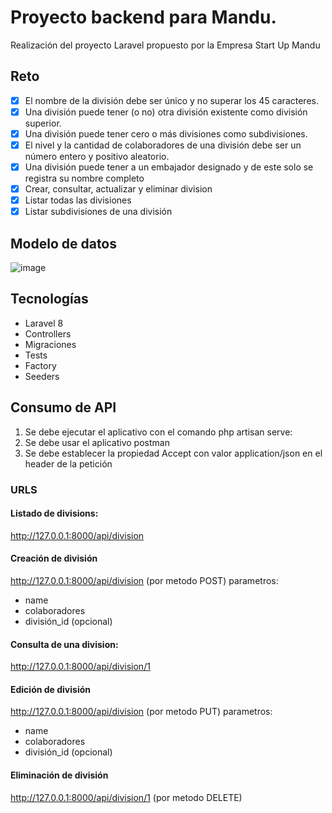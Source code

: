 # Proyecto backend para Mandu.

Realización del proyecto Laravel propuesto por la Empresa Start Up Mandu
## Reto
- [x] El nombre de la división debe ser único y no superar los 45 caracteres.
- [x]  Una división puede tener (o no) otra división existente como división superior.
- [x] Una división puede tener cero o más divisiones como subdivisiones.
- [x] El nivel y la cantidad de colaboradores de una división debe ser un número entero y positivo aleatorio.
- [x] Una división puede tener a un embajador designado y de este solo se registra su nombre completo
- [x] Crear, consultar, actualizar y eliminar division
- [x] Listar todas las divisiones
- [x] Listar subdivisiones de una división

## Modelo de datos
![image](https://user-images.githubusercontent.com/23042251/139615997-da61f1ab-bfc4-40a9-8432-b01865135802.png)

## Tecnologías
- Laravel 8
- Controllers
- Migraciones
- Tests
- Factory
- Seeders

## Consumo de API
1. Se debe ejecutar el aplicativo con el comando php artisan serve:
2. Se debe usar el aplicativo postman
3. Se debe establecer la propiedad Accept con valor application/json en el header de la petición

### URLS
#### Listado de divisions: 
http://127.0.0.1:8000/api/division

#### Creación de división
http://127.0.0.1:8000/api/division (por metodo POST)
parametros:
- name
- colaboradores
- división_id (opcional)

#### Consulta de una division: 
http://127.0.0.1:8000/api/division/1

#### Edición de división
http://127.0.0.1:8000/api/division (por metodo PUT)
parametros:
- name
- colaboradores
- división_id (opcional)

#### Eliminación de división
http://127.0.0.1:8000/api/division/1 (por metodo DELETE)

